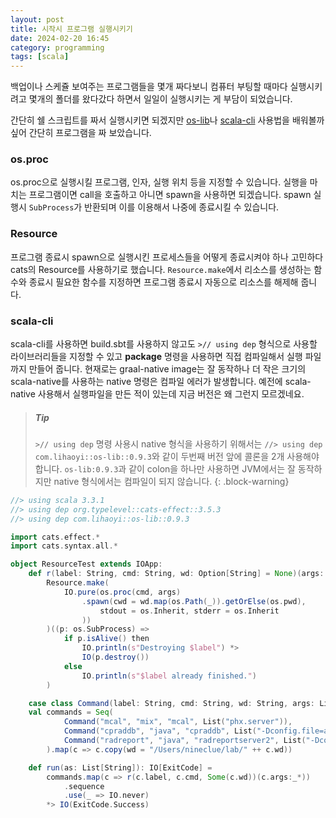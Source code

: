 ```yaml
---
layout: post
title: 시작시 프로그램 실행시키기
date: 2024-02-20 16:45
category: programming
tags: [scala]
---
```


백업이나 스케쥴 보여주는 프로그램들을 몇개 짜다보니 컴퓨터 부팅할 때마다 실행시키려고 몇개의 폴더를 왔다갔다 하면서 일일이 실행시키는 게 부담이 되었습니다.

간단히 쉘 스크립트를 짜서 실행시키면 되겠지만 [os-lib](https://github.com/com-lihaoyi/os-lib)나 [scala-cli](https://scala-cli.virtuslab.org) 사용법을 배워볼까 싶어 간단히 프로그램을 짜 보았습니다. 

### os.proc
os.proc으로 실행시킬 프로그램, 인자, 실행 위치 등을 지정할 수 있습니다. 실행을 마치는 프로그램이면 call을 호출하고 아니면 spawn을 사용하면 되겠습니다. spawn 실행시 `SubProcess`가 반환되며 이를 이용해서 나중에 종료시킬 수 있습니다.

### Resource
프로그램 종료시 spawn으로 실행시킨 프로세스들을 어떻게 종료시켜야 하나 고민하다 cats의 Resource를 사용하기로 했습니다. `Resource.make`에서 리소스를 생성하는 함수와 종료시 필요한 함수를 지정하면 프로그램 종료시 자동으로 리소스를 해제해 줍니다.

### scala-cli
scala-cli를 사용하면 build.sbt를 사용하지 않고도 `>// using dep` 형식으로 사용할 라이브러리들을 지정할 수 있고 **package** 명령을 사용하면 직접 컴파일해서 실행 파일까지 만들어 줍니다. 현재로는 graal-native image는 잘 동작하나 더 작은 크기의 scala-native를 사용하는 native 명령은 컴파일 에러가 발생합니다. 예전에 scala-native 사용해서 실행파일을 만든 적이 있는데 지금 버전은 왜 그런지 모르겠네요. 

> ##### Tip
> `>// using dep` 명령 사용시 native 형식을 사용하기 위해서는 `//> using dep com.lihaoyi::os-lib::0.9.3`와 같이 두번째 버전 앞에 콜론을 2개 사용해야 합니다. `os-lib:0.9.3`과 같이 colon을 하나만 사용하면 JVM에서는 잘 동작하지만 native 형식에서는 컴파일이 되지 않습니다.
{: .block-warning}

```scala
//> using scala 3.3.1
//> using dep org.typelevel::cats-effect::3.5.3
//> using dep com.lihaoyi::os-lib::0.9.3

import cats.effect.*
import cats.syntax.all.*

object ResourceTest extends IOApp:
    def r(label: String, cmd: String, wd: Option[String] = None)(args: String*) =
        Resource.make(
            IO.pure(os.proc(cmd, args)
                .spawn(cwd = wd.map(os.Path(_)).getOrElse(os.pwd),
                    stdout = os.Inherit, stderr = os.Inherit
                ))
        )((p: os.SubProcess) =>
            if p.isAlive() then
                IO.println(s"Destroying $label") *>
                IO(p.destroy())
            else
                IO.println(s"$label already finished.")
        )

    case class Command(label: String, cmd: String, wd: String, args: List[String])
    val commands = Seq(
            Command("mcal", "mix", "mcal", List("phx.server")),
            Command("cpraddb", "java", "cpraddb", List("-Dconfig.file=application.conf", "-jar", "target/scala-3.3.1/craddb.jar")),
            Command("radreport", "java", "radreportserver2", List("-Dconfig.file=rrs.conf", "-jar", "rrs-server.jar"))
        ).map(c => c.copy(wd = "/Users/nineclue/lab/" ++ c.wd))

    def run(as: List[String]): IO[ExitCode] =
        commands.map(c => r(c.label, c.cmd, Some(c.wd))(c.args:_*))
            .sequence
            .use(_ => IO.never)
        *> IO(ExitCode.Success)
```